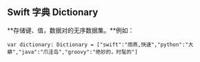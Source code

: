 ## Swift 字典 Dictionary

**存储键、值，数据对的无序数据集。**例如：
```
var dictionary: Dictionary = ["swift":"雨燕,快速","python":"大蟒","java":"爪洼岛","groovy":"绝妙的，时髦的"]
```






